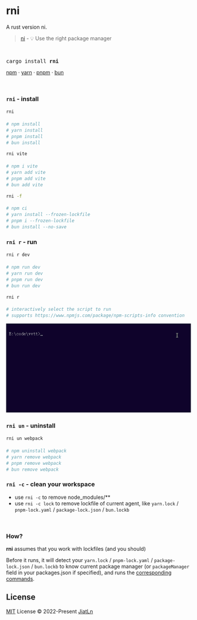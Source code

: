 # rni
A rust version ni.

> [ni](https://github.com/antfu/ni) - 💡 Use the right package manager

<br>

<pre>
cargo install <b>rni</b>
</pre>

<a href='https://docs.npmjs.com/cli/v6/commands/npm'>npm</a> · <a href='https://yarnpkg.com'>yarn</a> · <a href='https://pnpm.js.org/en/'>pnpm</a> · <a href='https://bun.sh/'>bun</a>

<br>

### `rni` - install

```bash
rni

# npm install
# yarn install
# pnpm install
# bun install
```

```bash
rni vite

# npm i vite
# yarn add vite
# pnpm add vite
# bun add vite
```

```bash
rni -f

# npm ci
# yarn install --frozen-lockfile
# pnpm i --frozen-lockfile
# bun install --no-save
```

### `rni r` - run

```bash
rni r dev

# npm run dev
# yarn run dev
# pnpm run dev
# bun run dev
```

```bash
rni r

# interactively select the script to run
# supports https://www.npmjs.com/package/npm-scripts-info convention
```



<p align="left">
  <img
    src="./graphs/rni r.gif"
    alt="rni r"
    title="rni r"
  />
</p>

### `rni un` - uninstall

```bash
rni un webpack

# npm uninstall webpack
# yarn remove webpack
# pnpm remove webpack
# bun remove webpack
```

### `rni -c` - clean your workspace

- use `rni -c` to remove node_modules/**
- use `rni -c lock` to remove lockfile of current agent, like `yarn.lock` / `pnpm-lock.yaml` / `package-lock.json` / `bun.lockb`

<br>

### How?

**rni** assumes that you work with lockfiles (and you should)

Before it runs, it will detect your `yarn.lock` / `pnpm-lock.yaml` / `package-lock.json` / `bun.lockb` to know current package manager (or `packageManager` field in your packages.json if specified), and runs the [corresponding commands](https://github.com/JiatLn/ri/blob/main/src/agents.rs).

## License

[MIT](./LICENSE) License © 2022-Present [JiatLn](https://github.com/JiatLn)
